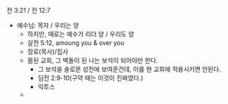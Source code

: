 전 3:21 / 전 12:7
- 예수님: 목자 / 우리는 양
	- 하지만, 때로는 예수가 리더 양 / 우리도 양
	- 살전 5:12, amoung you & over you
	- 장로(목사)/집사
	- 몸된 교회, 그 벽돌이 된 나는 보석이 되어야만 한다.
		- 그 보석을 솔로몬 성전에 보여준건데, 이를 현 교회에 적용시키면 안된다.
		- 딤전 2:9-10(구약 때는 이것이 진짜였다.)
		- 익투스
	- 